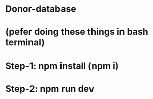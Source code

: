 # Donor-database

# (pefer doing these things in bash terminal)
# Step-1: npm install (npm i)
# Step-2: npm run dev 

